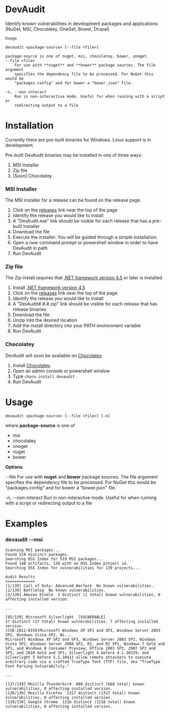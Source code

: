 DevAudit
==========
Identify known vulnerabilities in development packages and applications (NuGet, MSI, Chocolatey, OneGet, Bower, Drupal)

```
Usage

devaudit <package-source> [--file <file>]

package-source is one of nuget, msi, chocolatey, bower, oneget.
--file <file>
    For use with **nuget** and **bower** package sources. The file argument
    specifies the dependency file to be processed. For NuGet this would be
    "packages.config" and for bower a "bower.json" file.

-n, --non-interact
    Run in non-interactive mode. Useful for when running with a script or
    redirecting output to a file
```

Installation
============
Currently there are pre-built binaries for Windows. Linux support is in development.

Pre-built DevAudit binaries may be installed in one of three ways:

1. MSI Installer
2. Zip file
3. [Soon] Chocolatey
 
### MSI Installer

The MSI installer for a release can be found on the release page.

1. Click on the [releases](https://github.com/OSSIndex/DevAudit/releases) link near the top of the page
2. Identify the release you would like to install
3. A "DevAudit.exe" link should be visible for each release that has a pre-built installer
4. Download the file
5. Execute the installer. You will be guided through a simple installation.
6. Open a *new* command prompt or powershell window in order to have DevAudit in path
7. Run DevAudit

### Zip file

The Zip install requires that [.NET framework version 4.5](https://www.microsoft.com/en-ca/download/details.aspx?id=30653) or later is installed.

1. Install [.NET framework version 4.5](https://www.microsoft.com/en-ca/download/details.aspx?id=30653)
2. Click on the [releases](https://github.com/OSSIndex/DevAudit/releases) link near the top of the page
2. Identify the release you would like to install
3. A "DevAudit#.#.#.zip" link should be visible for each release that has release binaries
4. Download the file
5. Unzip into the desired location
6. Add the install directory into your PATH environment variable
7. Run DevAudit
 
### Chocolatey

DevAudit will soon be available on [Chocolatey](https://chocolatey.org)

1. Install [Chocolatey](https://chocolatey.org)
2. Open an admin console or powershell window
3. Type `choco install devaudit`
4. Run DevAudit
 
Usage
=====

`devaudit <package-source> [--file <file>] [-n]`

where **package-source** is one of
* msi
* chocolatey
* oneget
* nuget
* bower

**Options**:

--file <file>
    For use with **nuget** and **bower** package sources. The file argument specifies the dependency file to be processed. For NuGet this would be "packages.config" and for bower a "bower.json" file.

-n, --non-interact
    Run in non-interactive mode. Useful for when running with a script or redirecting output to a file

Examples
========

### devaudit --msi
```
Scanning MSI packages...
Found 519 distinct packages.
Searching OSS Index for 519 MSI packages...
Found 140 artifacts, 139 with an OSS Index project id.
Searching OSS Index for vulnerabilities for 139 projects...

Audit Results
=============
[1/139] Call of Duty: Advanced Warfare  No known vulnerabilities.
[2/139] Battlelog  No known vulnerabilities.
[3/139] Amazon Kindle  1 distinct (1 total) known vulnerabilities, 0 affecting installed version.

...

[85/139] Microsoft Silverlight  [VULNERABLE]
27 distinct (27 total) known vulnerabilities, 7 affecting installed version.
[CVE-2012-0159]Microsoft Windows XP SP2 and SP3, Windows Server 2003 SP2, Windows Vista SP2, Wi...
Microsoft Windows XP SP2 and SP3, Windows Server 2003 SP2, Windows Vista SP2, Windows Server 2008 SP2, R2, and R2 SP1, Windows 7 Gold and SP1, and Windows 8 Consumer Preview; Office 2003 SP3, 2007 SP2 and SP3, and 2010 Gold and SP1; Silverlight 4 before 4.1.10329; and Silverlight 5 before 5.1.10411 allow remote attackers to execute arbitrary code via a crafted TrueType font (TTF) file, aka "TrueType Font Parsing Vulnerability."

...

[137/139] Mozilla Thunderbird  688 distinct (688 total) known vulnerabilities, 0 affecting installed version.
[138/139] Mozilla Firefox  1317 distinct (1317 total) known vulnerabilities, 0 affecting installed version.
[139/139] Google Chrome  1210 distinct (1210 total) known vulnerabilities, 0 affecting installed version.
```

```
